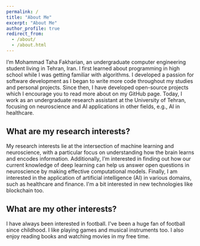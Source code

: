 ```yaml
---
permalink: /
title: "About Me"
excerpt: "About Me"
author_profile: true
redirect_from: 
  - /about/
  - /about.html
---
```


I’m Mohammad Taha Fakharian, an undergraduate computer engineering student living in Tehran, Iran. I first learned about programming in high school while I was getting familiar with algorithms. I developed a passion for software development as I began to write more code throughout my studies and personal projects. Since then, I have developed open-source projects which I encourage you to read more about on my GitHub page. Today, I work as an undergraduate research assistant at the University of Tehran, focusing on neuroscience and AI applications in other fields, e.g., AI in healthcare.

## What are my research interests?

My research interests lie at the intersection of machine learning and neuroscience, with a particular focus on understanding how the brain learns and encodes information. Additionally, I’m interested in finding out how our current knowledge of deep learning can help us answer open questions in neuroscience by making effective computational models. Finally, I am interested in the application of artificial intelligence (AI) in various domains, such as healthcare and finance. I'm a bit interested in new technologies like blockchain too.

## What are my other interests?

I have always been interested in football. I've been a huge fan of football since childhood. I like playing games and musical instruments too. I also enjoy reading books and watching movies in my free time. 